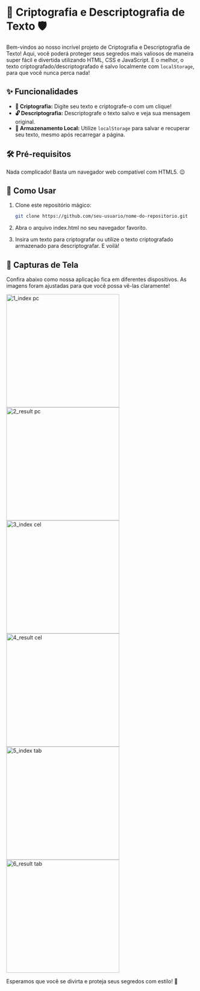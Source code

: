 # 🎉 Criptografia e Descriptografia de Texto 🛡️

Bem-vindos ao nosso incrível projeto de Criptografia e Descriptografia de Texto! Aqui, você poderá proteger seus segredos mais valiosos de maneira super fácil e divertida utilizando HTML, CSS e JavaScript. E o melhor, o texto criptografado/descriptografado é salvo localmente com `localStorage`, para que você nunca perca nada!

## ✨ Funcionalidades

- **🔐 Criptografia:** Digite seu texto e criptografe-o com um clique!
- **🔓 Descriptografia:** Descriptografe o texto salvo e veja sua mensagem original.
- **💾 Armazenamento Local:** Utilize `localStorage` para salvar e recuperar seu texto, mesmo após recarregar a página.

## 🛠️ Pré-requisitos

Nada complicado! Basta um navegador web compatível com HTML5. 😉

## 🚀 Como Usar

1. Clone este repositório mágico:

   ```bash
   git clone https://github.com/seu-usuario/nome-do-repositorio.git

2. Abra o arquivo index.html no seu navegador favorito.

3. Insira um texto para criptografar ou utilize o texto criptografado armazenado para descriptografar. E voilà!

## 📸 Capturas de Tela

Confira abaixo como nossa aplicação fica em diferentes dispositivos. As imagens foram ajustadas para que você possa vê-las claramente!

<img src="https://github.com/user-attachments/assets/ffb4b914-d067-434f-8f56-1f0eeb715acf" alt="1_index pc" width="300px">

<img src="https://github.com/user-attachments/assets/f2b4b081-3d42-4cc3-97cc-a9e819108059" alt="2_result pc" width="300px">

<img src="https://github.com/user-attachments/assets/d14ffc96-d2b6-434c-9181-df6f9222b08c" alt="3_index cel" width="300px">

<img src="https://github.com/user-attachments/assets/5875eca7-834f-44fc-a869-daf3a7c1a561" alt="4_result cel" width="300px">

<img src="https://github.com/user-attachments/assets/c3be3519-a408-44bd-8de0-9eacdba9f597" alt="5_index tab" width="300px">

<img src="https://github.com/user-attachments/assets/c25d1e4b-3bd7-43af-818f-75e107a915df" alt="6_result tab" width="300px">

Esperamos que você se divirta e proteja seus segredos com estilo! 💫
